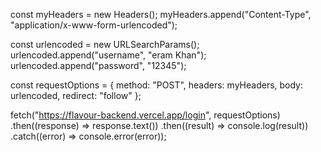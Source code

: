 <!-- Login -->
const myHeaders = new Headers();
myHeaders.append("Content-Type", "application/x-www-form-urlencoded");

const urlencoded = new URLSearchParams();
urlencoded.append("username", "eram Khan");
urlencoded.append("password", "12345");

const requestOptions = {
  method: "POST",
  headers: myHeaders,
  body: urlencoded,
  redirect: "follow"
};

fetch("https://flavour-backend.vercel.app/login", requestOptions)
  .then((response) => response.text())
  .then((result) => console.log(result))
  .catch((error) => console.error(error));